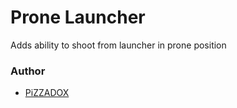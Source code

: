# Prone Launcher

Adds ability to shoot from launcher in prone position

### Author
- [PiZZADOX](https://github.com/PiZZADOX)
